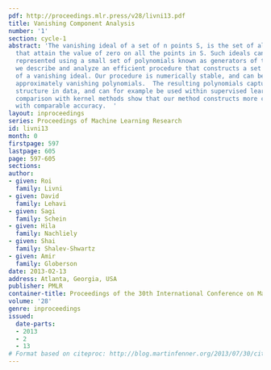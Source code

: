 ```yaml
---
pdf: http://proceedings.mlr.press/v28/livni13.pdf
title: Vanishing Component Analysis
number: '1'
section: cycle-1
abstract: 'The vanishing ideal of a set of n points S, is the set of all polynomials
  that attain the value of zero on all the points in S. Such ideals can be compactly
  represented using a small set of polynomials known as generators of the ideal. Here
  we describe and analyze an efficient procedure that constructs a set of generators
  of a vanishing ideal. Our procedure is numerically stable, and can be used to find
  approximately vanishing polynomials.  The resulting polynomials capture nonlinear
  structure in data, and can for example be used within supervised learning. Empirical
  comparison with kernel methods show that our method constructs more compact classifiers
  with comparable accuracy.  '
layout: inproceedings
series: Proceedings of Machine Learning Research
id: livni13
month: 0
firstpage: 597
lastpage: 605
page: 597-605
sections: 
author:
- given: Roi
  family: Livni
- given: David
  family: Lehavi
- given: Sagi
  family: Schein
- given: Hila
  family: Nachliely
- given: Shai
  family: Shalev-Shwartz
- given: Amir
  family: Globerson
date: 2013-02-13
address: Atlanta, Georgia, USA
publisher: PMLR
container-title: Proceedings of the 30th International Conference on Machine Learning
volume: '28'
genre: inproceedings
issued:
  date-parts:
  - 2013
  - 2
  - 13
# Format based on citeproc: http://blog.martinfenner.org/2013/07/30/citeproc-yaml-for-bibliographies/
---
```

